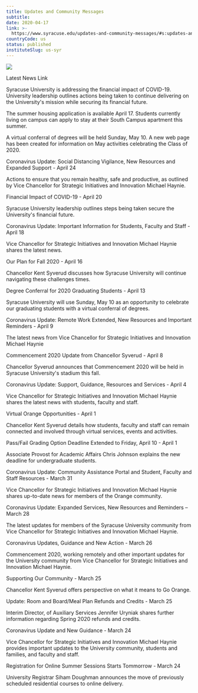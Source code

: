 ```yaml
---
title: Updates and Community Messages
subtitle: 
date: 2020-04-17
link: >-
  https://www.syracuse.edu/updates-and-community-messages/#s:updates-and-community-messages
countryCode: us
status: published
instituteSlug: us-syr
---
```

![](https://www.syracuse.edu/wp-content/themes/g6-carbon/img/favicons/og-image.png)

Latest News Link

Syracuse University is addressing the financial impact of COVID-19. University leadership outlines actions being taken to continue delivering on the University's mission while securing its financial future.

The summer housing application is available April 17. Students currently living on campus can apply to stay at their South Campus apartment this summer.

A virtual conferral of degrees will be held Sunday, May 10. A new web page has been created for information on May activities celebrating the Class of 2020.

Coronavirus Update: Social Distancing Vigilance, New Resources and Expanded Support - April 24

Actions to ensure that you remain healthy, safe and productive, as outlined by Vice Chancellor for Strategic Initiatives and Innovation Michael Haynie.

Financial Impact of COVID-19 - April 20

Syracuse University leadership outlines steps being taken secure the University's financial future.

Coronavirus Update: Important Information for Students, Faculty and Staff - April 18

Vice Chancellor for Strategic Initiatives and Innovation Michael Haynie shares the latest news.

Our Plan for Fall 2020 - April 16

Chancellor Kent Syverud discusses how Syracuse University will continue navigating these challenges times.

Degree Conferral for 2020 Graduating Students - April 13

Syracuse University will use Sunday, May 10 as an opportunity to celebrate our graduating students with a virtual conferral of degrees.

Coronavirus Update: Remote Work Extended, New Resources and Important Reminders - April 9

The latest news from Vice Chancellor for Strategic Initiatives and Innovation Michael Haynie

Commencement 2020 Update from Chancellor Syverud - April 8

Chancellor Syverud announces that Commencement 2020 will be held in Syracuse University's stadium this fall.

Coronavirus Update: Support, Guidance, Resources and Services - April 4

Vice Chancellor for Strategic Initiatives and Innovation Michael Haynie shares the latest news with students, faculty and staff.

Virtual Orange Opportunities - April 1

Chancellor Kent Syverud details how students, faculty and staff can remain connected and involved through virtual services, events and activities.

Pass/Fail Grading Option Deadline Extended to Friday, April 10 - April 1

Associate Provost for Academic Affairs Chris Johnson explains the new deadline for undergraduate students.

Coronavirus Update: Community Assistance Portal and Student, Faculty and Staff Resources - March 31

Vice Chancellor for Strategic Initiatives and Innovation Michael Haynie shares up-to-date news for members of the Orange community.

Coronavirus Update: Expanded Services, New Resources and Reminders – March 28

The latest updates for members of the Syracuse University community from Vice Chancellor for Strategic Initiatives and Innovation Michael Haynie.

Coronavirus Updates, Guidance and New Action - March 26

Commencement 2020, working remotely and other important updates for the University community from Vice Chancellor for Strategic Initiatives and Innovation Michael Haynie.

Supporting Our Community - March 25

Chancellor Kent Syverud offers perspective on what it means to Go Orange.

Update: Room and Board/Meal Plan Refunds and Credits - March 25

Interim Director, of Auxiliary Services Jennifer Uryniak shares further information regarding Spring 2020 refunds and credits.

Coronavirus Update and New Guidance - March 24

Vice Chancellor for Strategic Initiatives and Innovation Michael Haynie provides important updates to the University community, students and families, and faculty and staff.

Registration for Online Summer Sessions Starts Tommorrow - March 24

University Registrar Siham Doughman announces the move of previously scheduled residential courses to online delivery.